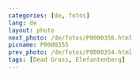 ```yaml
---
categories: [de, fotos]
lang: de
layout: photo
next_photo: /de/fotos/P0000356.html
picname: P0000355
prev_photo: /de/fotos/P0000354.html
tags: [Dead Grass, Elefantenberg]
---
```

